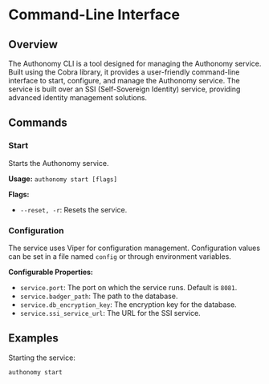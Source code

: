 # Command-Line Interface

## Overview

The Authonomy CLI is a tool designed for managing the Authonomy service. Built using the Cobra library, it provides a user-friendly command-line interface to start, configure, and manage the Authonomy service. The service is built over an SSI (Self-Sovereign Identity) service, providing advanced identity management solutions.

## Commands

### Start

Starts the Authonomy service.

**Usage:** `authonomy start [flags]`

**Flags:**

- `--reset, -r`: Resets the service.

### Configuration

The service uses Viper for configuration management. Configuration values can be set in a file named `config` or through environment variables.

**Configurable Properties:**

- `service.port`: The port on which the service runs. Default is `8081`.
- `service.badger_path`: The path to the database.
- `service.db_encryption_key`: The encryption key for the database.
- `service.ssi_service_url`: The URL for the SSI service.

## Examples

Starting the service:

```shell
authonomy start
